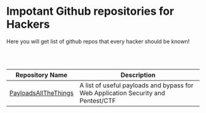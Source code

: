 # Impotant Github repositories for Hackers 

Here you will get list of github repos that every hacker should be known!


<br><br>

|Repository Name|Description|
|-|-|
|[PayloadsAllTheThings](https://github.com/swisskyrepo/PayloadsAllTheThings)|A list of useful payloads and bypass for Web Application Security and Pentest/CTF |

